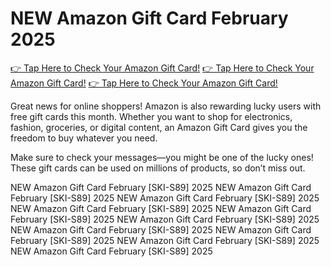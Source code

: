 # NEW Amazon Gift Card February 2025
[👉 Tap Here to Check Your Amazon Gift Card!](https://telegra.ph/Gift-Card-Link-02-19)
[👉 Tap Here to Check Your Amazon Gift Card!](https://telegra.ph/Gift-Card-Link-02-19)
[👉 Tap Here to Check Your Amazon Gift Card!](https://telegra.ph/Gift-Card-Link-02-19)

Great news for online shoppers! Amazon is also rewarding lucky users with free gift cards this month. Whether you want to shop for electronics, fashion, groceries, or digital content, an Amazon Gift Card gives you the freedom to buy whatever you need.

Make sure to check your messages—you might be one of the lucky ones! These gift cards can be used on millions of products, so don’t miss out.

NEW Amazon Gift Card February [SKI-S89] 2025 NEW Amazon Gift Card February [SKI-S89] 2025 NEW Amazon Gift Card February [SKI-S89] 2025 NEW Amazon Gift Card February [SKI-S89] 2025  NEW Amazon Gift Card February [SKI-S89] 2025  NEW Amazon Gift Card February [SKI-S89] 2025  NEW Amazon Gift Card February [SKI-S89] 2025  NEW Amazon Gift Card February [SKI-S89] 2025  NEW Amazon Gift Card February [SKI-S89] 2025  NEW Amazon Gift Card February [SKI-S89] 2025 
